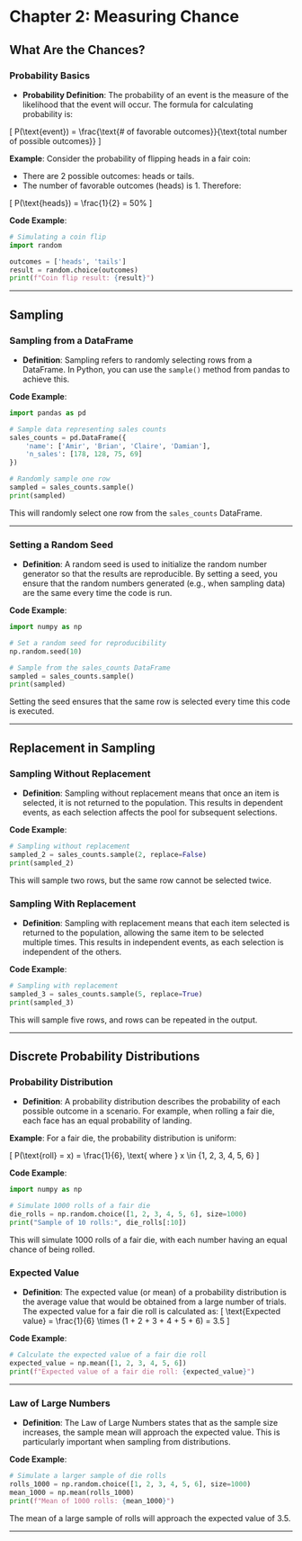 # Chapter 2: Measuring Chance

## What Are the Chances?

### Probability Basics
- **Probability Definition**: The probability of an event is the measure of the likelihood that the event will occur. The formula for calculating probability is:

\[
P(\text{event}) = \frac{\text{# of favorable outcomes}}{\text{total number of possible outcomes}}
\]

  **Example**: 
  Consider the probability of flipping heads in a fair coin:

  - There are 2 possible outcomes: heads or tails.
  - The number of favorable outcomes (heads) is 1.
  Therefore:

\[
P(\text{heads}) = \frac{1}{2} = 50\%
\]

  **Code Example**:
  ```python
  # Simulating a coin flip
  import random

  outcomes = ['heads', 'tails']
  result = random.choice(outcomes)
  print(f"Coin flip result: {result}")
  ```

---

## Sampling

### Sampling from a DataFrame
- **Definition**: Sampling refers to randomly selecting rows from a DataFrame. In Python, you can use the `sample()` method from pandas to achieve this.

**Code Example**:
```python
import pandas as pd

# Sample data representing sales counts
sales_counts = pd.DataFrame({
    'name': ['Amir', 'Brian', 'Claire', 'Damian'],
    'n_sales': [178, 128, 75, 69]
})

# Randomly sample one row
sampled = sales_counts.sample()
print(sampled)
```

This will randomly select one row from the `sales_counts` DataFrame.

---

### Setting a Random Seed
- **Definition**: A random seed is used to initialize the random number generator so that the results are reproducible. By setting a seed, you ensure that the random numbers generated (e.g., when sampling data) are the same every time the code is run.

**Code Example**:
```python
import numpy as np

# Set a random seed for reproducibility
np.random.seed(10)

# Sample from the sales_counts DataFrame
sampled = sales_counts.sample()
print(sampled)
```

Setting the seed ensures that the same row is selected every time this code is executed.

---

## Replacement in Sampling

### Sampling Without Replacement
- **Definition**: Sampling without replacement means that once an item is selected, it is not returned to the population. This results in dependent events, as each selection affects the pool for subsequent selections.

**Code Example**:
```python
# Sampling without replacement
sampled_2 = sales_counts.sample(2, replace=False)
print(sampled_2)
```

This will sample two rows, but the same row cannot be selected twice.

### Sampling With Replacement
- **Definition**: Sampling with replacement means that each item selected is returned to the population, allowing the same item to be selected multiple times. This results in independent events, as each selection is independent of the others.

**Code Example**:
```python
# Sampling with replacement
sampled_3 = sales_counts.sample(5, replace=True)
print(sampled_3)
```

This will sample five rows, and rows can be repeated in the output.

---

## Discrete Probability Distributions

### Probability Distribution
- **Definition**: A probability distribution describes the probability of each possible outcome in a scenario. For example, when rolling a fair die, each face has an equal probability of landing.

**Example**: For a fair die, the probability distribution is uniform:

\[
P(\text{roll} = x) = \frac{1}{6}, \text{ where } x \in \{1, 2, 3, 4, 5, 6\}
\]

**Code Example**:
```python
import numpy as np

# Simulate 1000 rolls of a fair die
die_rolls = np.random.choice([1, 2, 3, 4, 5, 6], size=1000)
print("Sample of 10 rolls:", die_rolls[:10])
```

This will simulate 1000 rolls of a fair die, with each number having an equal chance of being rolled.

### Expected Value
- **Definition**: The expected value (or mean) of a probability distribution is the average value that would be obtained from a large number of trials. The expected value for a fair die roll is calculated as:
\[
\text{Expected value} = \frac{1}{6} \times (1 + 2 + 3 + 4 + 5 + 6) = 3.5
\]

**Code Example**:
```python
# Calculate the expected value of a fair die roll
expected_value = np.mean([1, 2, 3, 4, 5, 6])
print(f"Expected value of a fair die roll: {expected_value}")
```

---

### Law of Large Numbers
- **Definition**: The Law of Large Numbers states that as the sample size increases, the sample mean will approach the expected value. This is particularly important when sampling from distributions.

**Code Example**:
```python
# Simulate a larger sample of die rolls
rolls_1000 = np.random.choice([1, 2, 3, 4, 5, 6], size=1000)
mean_1000 = np.mean(rolls_1000)
print(f"Mean of 1000 rolls: {mean_1000}")
```

The mean of a large sample of rolls will approach the expected value of 3.5.

---
